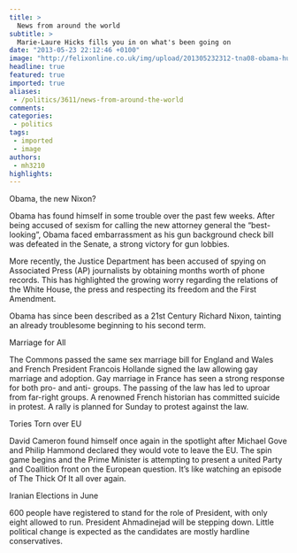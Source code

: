 ```yaml
---
title: >
  News from around the world
subtitle: >
  Marie-Laure Hicks fills you in on what's been going on
date: "2013-05-23 22:12:46 +0100"
image: "http://felixonline.co.uk/img/upload/201305232312-tna08-obama-huffington-post.jpg"
headline: true
featured: true
imported: true
aliases:
 - /politics/3611/news-from-around-the-world
comments:
categories:
 - politics
tags:
 - imported
 - image
authors:
 - mh3210
highlights:
---
```


Obama, the new Nixon?

Obama has found himself in some trouble over the past few weeks. After being accused of sexism for calling the new attorney general the “best-looking”, Obama faced embarrassment as his gun background check bill was defeated in the Senate, a strong victory for gun lobbies.

More recently, the Justice Department has been accused of spying on Associated Press (AP) journalists by obtaining months worth of phone records. This has highlighted the growing worry regarding the relations of the White House, the press and respecting its freedom and the First Amendment.

Obama has since been described as a 21st Century Richard Nixon, tainting an already troublesome beginning to his second term.

Marriage for All

The Commons passed the same sex marriage bill for England and Wales and French President Francois Hollande signed the law allowing gay marriage and adoption. Gay marriage in France has seen a strong response for both pro- and anti- groups. The passing of the law has led to uproar from far-right groups. A renowned French historian has committed suicide in protest. A rally is planned for Sunday to protest against the law.

Tories Torn over EU

David Cameron found himself once again in the spotlight after Michael Gove and Philip Hammond declared they would vote to leave the EU. The spin game begins and the Prime Minister is attempting to present a united Party and Coallition front on the European question. It’s like watching an episode of The Thick Of It all over again.

Iranian Elections in June

600 people have registered to stand for the role of President, with only eight allowed to run. President Ahmadinejad will be stepping down. Little political change is expected as the candidates are mostly hardline conservatives.
